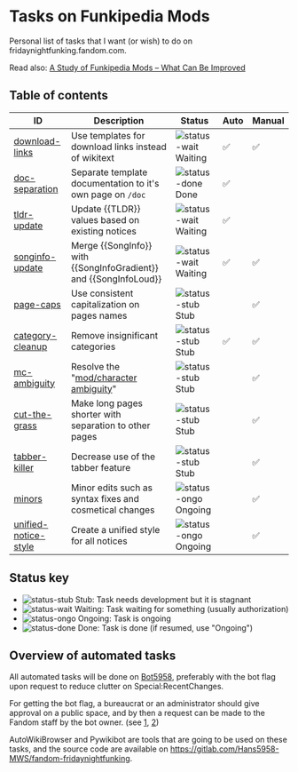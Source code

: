 # Tasks on Funkipedia Mods

Personal list of tasks that I want (or wish) to do on fridaynightfunking.fandom.com.

Read also: [A Study of Funkipedia Mods – What Can Be Improved](https://gist.github.com/Hans5958/9aee0e5ae53128f3ffb47ed03e87e9a8)

## Table of contents

| ID                                                        | Description                                                       | Status                 | Auto               | Manual             |
| --------------------------------------------------------- | ----------------------------------------------------------------- | ---------------------- | ------------------ | ------------------ |
| [download-links](01-download-links/README.md)             | Use templates for download links instead of wikitext              | ![status-wait] Waiting | :white_check_mark: | :white_check_mark: |
| [doc-separation](02-doc-separation/README.md)             | Separate template documentation to it's own page on `/doc`        | ![status-done] Done    | :white_check_mark: |                    |
| [tldr-update](03-tldr-update/README.md)                   | Update {{TLDR}} values based on existing notices                  | ![status-wait] Waiting | :white_check_mark: |                    |
| [songinfo-update](04-songinfo-update/README.md)           | Merge {{SongInfo}} with {{SongInfoGradient}} and {{SongInfoLoud}} | ![status-wait] Waiting | :white_check_mark: | :white_check_mark: |
| [page-caps](05-page-caps/README.md)                       | Use consistent capitalization on pages names                      | ![status-stub] Stub    |                    | :white_check_mark: |
| [category-cleanup](06-category-cleanup/README.md)         | Remove insignificant categories                                   | ![status-stub] Stub    | :white_check_mark: | :white_check_mark: |
| [mc-ambiguity](07-mc-ambiguity/README.md)                 | Resolve the "[mod/character ambiguity](link-mc-ambiguity)"        | ![status-stub] Stub    |                    | :white_check_mark: |
| [cut-the-grass](08-cut-the-grass/README.md)               | Make long pages shorter with separation to other pages            | ![status-stub] Stub    |                    | :white_check_mark: |
| [tabber-killer](09-tabber-killer/README.md)               | Decrease use of the tabber feature                                | ![status-stub] Stub    |                    | :white_check_mark: |
| [minors](10-minors/README.md)                             | Minor edits such as syntax fixes and cosmetical changes           | ![status-ongo] Ongoing |                    | :white_check_mark: |
| [unified-notice-style](11-unified-notice-style/README.md) | Create a unified style for all notices                            | ![status-ongo] Ongoing |                    | :white_check_mark: |

## Status key

- ![status-stub] Stub: Task needs development but it is stagnant
- ![status-wait] Waiting: Task waiting for something (usually authorization)
- ![status-ongo] Ongoing: Task is ongoing
- ![status-done] Done: Task is done (if resumed, use "Ongoing")

## Overview of automated tasks

All automated tasks will be done on [Bot5958](https://fridaynightfunking.com/wiki/User:Bot5958), preferably with the bot flag upon request to reduce clutter on Special:RecentChanges.

For getting the bot flag, a bureaucrat or an administrator should give approval on a public space, and by then a request can be made to the Fandom staff by the bot owner. (see [1](https://community.fandom.com/wiki/Help:Bots#How_can_I_flag_an_account_as_a_bot?), [2](https://support.fandom.com/hc/en-us/articles/360035984513-I-want-to-flag-an-account-as-a-bot))

AutoWikiBrowser and Pywikibot are tools that are going to be used on these tasks, and the source code are available on https://gitlab.com/Hans5958-MWS/fandom-fridaynightfunking.


[link-mc-ambiguity]: https://gist.github.com/Hans5958/9aee0e5ae53128f3ffb47ed03e87e9a8#the-modcharacter-ambiguity
<!-- status start -->
[status-done]: https://upload.wikimedia.org/wikipedia/commons/thumb/4/41/Symbol_confirmed.svg/16px-Symbol_confirmed.svg.png
[status-wait]: https://upload.wikimedia.org/wikipedia/commons/thumb/5/54/Symbol_wait.svg/16px-Symbol_wait.svg.png
[status-stub]: https://upload.wikimedia.org/wikipedia/commons/thumb/f/f5/Symbol_stub_class.svg/16px-Symbol_stub_class.svg.png
[status-ongo]: https://upload.wikimedia.org/wikipedia/commons/thumb/9/94/Symbol_support_vote.svg/16px-Symbol_support_vote.svg.png
<!-- status end -->
